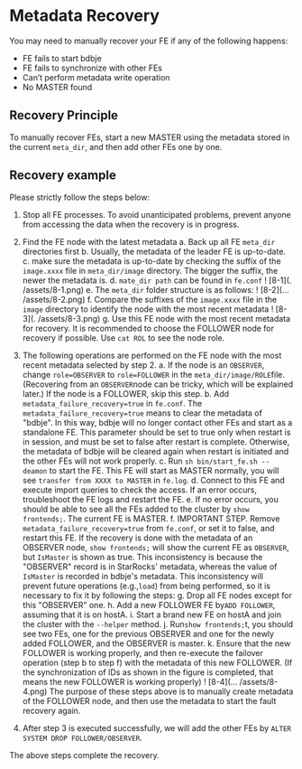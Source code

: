 # Metadata Recovery

You may need to manually recover your FE if any of the following happens:

- FE fails to start bdbje
- FE fails to synchronize with other FEs
- Can’t perform metadata write operation
- No MASTER found

## Recovery Principle

To manually recover FEs,  start a new MASTER using the metadata stored in the current `meta_dir`, and then add other FEs one by one.

## Recovery example

Please strictly follow the steps below:

1. Stop all FE processes. To avoid unanticipated problems, prevent anyone from accessing the data when the recovery is in progress.
2. Find the FE node with the latest metadata
    a. Back up all FE `meta_dir` directories first
    b. Usually, the metadata of the leader FE is up-to-date.
    c. make sure the metadata is up-to-date by checking the suffix of the `image.xxxx` file in `meta_dir/image` directory. The bigger the suffix, the newer the metadata is.
    d. `mate_dir path` can be found in `fe.conf`
    ! [8-1](. /assets/8-1.png)
    e. The `meta_dir` folder structure is as follows:
    ! [8-2](... /assets/8-2.png)
    f. Compare the suffixes of the `image.xxxx` file in the `image` directory to identify the node with the most recent metadata
    ! [8-3](. /assets/8-3.png)
g. Use this FE node with the most recent metadata for recovery. It is recommended to choose the FOLLOWER node for recovery if possible. Use `cat ROL` to see the node role.

3. The following operations are performed on the FE node with the most recent metadata selected by step 2.
    a. If the node is an `OBSERVER`, change `role=OBSERVER` to `role=FOLLOWER` in the `meta_dir/image/ROLE`file. (Recovering from an `OBSERVER`node can be tricky, which will be explained later.) If the node is a FOLLOWER, skip this step.
    b. Add `metadata_failure_recovery=true` in `fe.conf`. The `metadata_failure_recovery=true` means to clear the metadata of "bdbje". In this way, bdbje will no longer contact other FEs and start as a standalone FE. This parameter should be set to true only when restart is in session, and must be set to false after restart is complete. Otherwise, the metadata of bdbje will be cleared again when restart is initiated and the other FEs will not work properly.
    c. Run `sh bin/start_fe.sh --deamon` to start the FE. This FE will start as MASTER normally, you will see `transfer from XXXX to MASTER` in `fe.log`.
    d. Connect to this FE and execute import queries to check the access. If an error occurs, troubleshoot the FE logs and restart the FE.
    e. If no error occurs, you should be able to see all the FEs added to the cluster by `show frontends;`. The current FE is MASTER.
    f. IMPORTANT STEP. Remove `metadata_failure_recovery=true` from `fe.conf`, or set it to false, and restart this FE.
    If the recovery is done with the metadata of an OBSERVER node, `show frontends;` will show the current FE as `OBSERVER`, but `IsMaster` is shown as true. This inconsistency is because the "OBSERVER" record is in StarRocks' metadata, whereas the value of `IsMaster` is recorded in bdbje's metadata. This inconsistency will prevent future operations (e.g.,`load`) from being performed, so it is necessary to fix it by following the steps:
    g. Drop all FE nodes except for this "OBSERVER" one.
    h. Add a new FOLLOWER FE by`ADD FOLLOWER`, assuming that it is on hostA.
    i. Start a brand new FE on hostA and join the cluster with the `--helper` method.
    j. Run`show frontends;`t, you should see two FEs, one for the previous OBSERVER and one for the newly added FOLLOWER, and the OBSERVER is master.
    k. Ensure that the new FOLLOWER is working properly, and then re-execute the failover operation (step b to step f) with the metadata of this new FOLLOWER. (If the synchronization of IDs as shown in the figure is completed, that means the new FOLLOWER is working properly)
    ! [8-4](... /assets/8-4.png)
The purpose of these steps above is to manually create metadata of the FOLLOWER node, and then use the metadata to start the fault recovery again.

4. After step 3 is executed successfully, we will add the other FEs by `ALTER SYSTEM DROP FOLLOWER/OBSERVER`.

The above steps complete the recovery.
